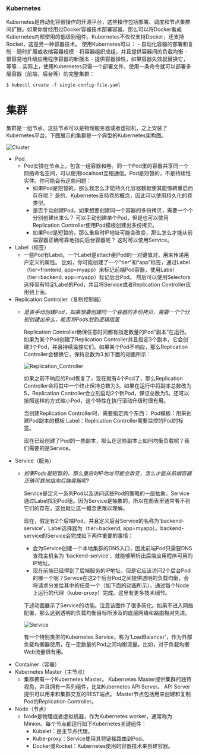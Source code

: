 ### Kubernetes
Kubernetes是自动化容器操作的开源平台，这些操作包括部署、调度和节点集群间扩展。如果你曾经用过Docker容器技术部署容器，那么可以将Docker看成Kubernetes内部使用的低级别组件。Kubernetes不仅仅支持Docker，还支持Rocket，这是另一种容器技术。
使用Kubernetes可以：
	- 自动化容器的部署和复制
	- 随时扩展或收缩容器规模
	- 将容器组织成组，并且提供容器间的负载均衡
	- 很容易地升级应用程序容器的新版本
	- 提供容器弹性，如果容器失效就替换它，等等...
实际上，使用Kubernetes只需一个部署文件，使用一条命令就可以部署多层容器（前端，后台等）的完整集群：
```
$ kubectl create -f single-config-file.yaml
```

# 集群
集群是一组节点，这些节点可以是物理服务器或者虚拟机，之上安装了Kubernetes平台。下图展示的集群是一个典型的Kubernetes架构图。

![Cluster](/pic/Cluster.gif)

- Pod
	- Pod安排在节点上，包含一组容器和卷。同一个Pod里的容器共享同一个网络命名空间，可以使用localhost互相通信。Pod是短暂的，不是持续性实体。你可能会有这些问题：
	    - 如果Pod是短暂的，那么我怎么才能持久化容器数据使其能够跨重启而存在呢？
	        是的，Kubernetes支持卷的概念，因此可以使用持久化的卷类型。
	    - 是否手动创建Pod，如果想要创建同一个容器的多份拷贝，需要一个个分别创建出来么？
	        可以手动创建单个Pod，但是也可以使用Replication Controller使用Pod模板创建出多份拷贝。
	    - 如果Pod是短暂的，那么重启时IP地址可能会改变，那么怎么才能从前端容器正确可靠地指向后台容器呢？
	        这时可以使用Service。
- Label（标签）
	- 一些Pod有Label。一个Label是attach到Pod的一对键值对，用来传递用户定义的属性。
		比如，你可能创建了一个"tier"和“app”标签，通过Label（tier=frontend, app=myapp）来标记前端Pod容器，使用Label（tier=backend, app=myapp）标记后台Pod。
		然后可以使用Selectors选择带有特定Label的Pod，并且将Service或者Replication Controller应用到上面。
- Replication Controller（复制控制器）
	- *是否手动创建Pod，如果想要创建同一个容器的多份拷贝，需要一个个分别创建出来么，能否将Pods划到逻辑组里*

      Replication Controller确保任意时间都有指定数量的Pod“副本”在运行。如果为某个Pod创建了Replication Controller并且指定3个副本，它会创建3个Pod，并且持续监控它们。如果某个Pod不响应，那么Replication Controller会替换它，保持总数为3.如下面的动画所示：

      ![Replication_Controller](/pic/Replication_Controller.gif)

      如果之前不响应的Pod恢复了，现在就有4个Pod了，那么Replication Controller会将其中一个终止保持总数为3。如果在运行中将副本总数改为5，Replication Controller会立刻启动2个新Pod，保证总数为5。还可以按照这样的方式缩小Pod，这个特性在执行滚动升级时很有用。

      当创建Replication Controller时，需要指定两个东西：
      Pod模板：用来创建Pod副本的模板
      Label：Replication Controller需要监控的Pod的标签。

      现在已经创建了Pod的一些副本，那么在这些副本上如何均衡负载呢？我们需要的是Service。
- Service（服务）
	- *如果Pods是短暂的，那么重启时IP地址可能会改变，怎么才能从前端容器正确可靠地指向后端容器呢?*

      Service是定义一系列Pod以及访问这些Pod的策略的一层抽象。Service通过Label找到Pod组。因为Service是抽象的，所以在图表里通常看不到它们的存在，这也就让这一概念更难以理解。

      现在，假定有2个后端Pod，并且定义后台Service的名称为‘backend-service’，Label选择器为（tier=backend, app=myapp）。backend-service的Service会完成如下两件重要的事情：
        - 会为Service创建一个本地集群的DNS入口，因此前端Pod只需要DNS查找主机名为 ‘backend-service’，就能够解析出后端应用程序可用的IP地址。
        - 现在前端已经得到了后端服务的IP地址，但是它应该访问2个后台Pod的哪一个呢？Service在这2个后台Pod之间提供透明的负载均衡，会将请求分发给其中的任意一个（如下面的动画所示）。通过每个Node上运行的代理（kube-proxy）完成。这里有更多技术细节。

      下述动画展示了Service的功能。注意该图作了很多简化。如果不进入网络配置，那么达到透明的负载均衡目标所涉及的底层网络和路由相对先进。

      ![Service](/pic/Service.gif)

      有一个特别类型的Kubernetes Service，称为'LoadBalancer'，作为外部负载均衡器使用，在一定数量的Pod之间均衡流量。比如，对于负载均衡Web流量很有用。
- Container（容器）
- Kubernetes Master（主节点）
	- 集群拥有一个Kubernetes Master。
		Kubernetes Master提供集群的独特视角，并且拥有一系列组件，比如Kubernetes API Server。
		API Server提供可以用来和集群交互的REST端点。
		Master节点包括用来创建和复制Pod的Replication Controller。
- Node（节点）
	- Node是物理或者虚拟机器，作为Kubernetes worker，通常称为Minion。每个节点都运行如下Kubernetes关键组件：
      - Kubelet：是主节点代理。
      - Kube-proxy：Service使用其将链接路由到Pod。
      - Docker或Rocket：Kubernetes使用的容器技术来创建容器。